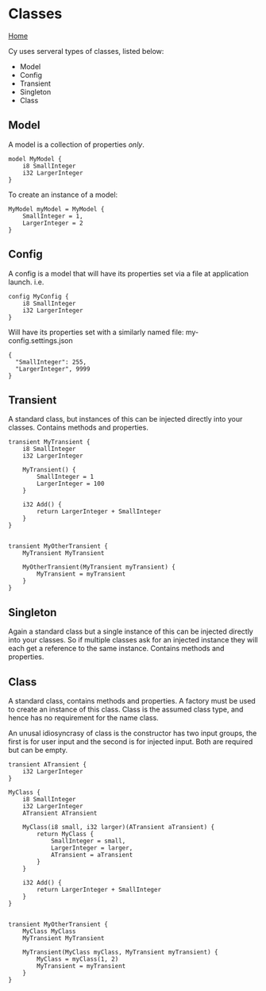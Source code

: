 # Classes

[Home](index.md)

Cy uses serveral types of classes, listed below:
- Model
- Config
- Transient
- Singleton
- Class


## Model

A model is a collection of properties *only*.

```
model MyModel {
    i8 SmallInteger
    i32 LargerInteger
}
```

To create an instance of a model:

```
MyModel myModel = MyModel {
    SmallInteger = 1,
    LargerInteger = 2
}
```


## Config

A config is a model that will have its properties set via a file at application launch. i.e.

```
config MyConfig {
    i8 SmallInteger
    i32 LargerInteger
}
```

Will have its properties set with a similarly named file:
my-config.settings.json

```
{
  "SmallInteger": 255,
  "LargerInteger", 9999
}
```


## Transient
A standard class, but instances of this can be injected directly into your classes. Contains methods and properties.

```
transient MyTransient {
    i8 SmallInteger
    i32 LargerInteger

    MyTransient() {
        SmallInteger = 1
        LargerInteger = 100
    }

    i32 Add() {
        return LargerInteger + SmallInteger
    }
}


transient MyOtherTransient {
    MyTransient MyTransient

    MyOtherTransient(MyTransient myTransient) {
        MyTransient = myTransient
    }
}
```

## Singleton

Again a standard class but a single instance of this can be injected directly into your classes. So if multiple classes ask for an injected instance they will each get a reference to the same instance. Contains methods and properties.


## Class

A standard class, contains methods and properties. A factory must be used to create an instance of this class. Class is the assumed class type, and hence has no requirement for the name class.

An unusal idiosyncrasy of class is the constructor has two input groups, the first is for user input and the second is for injected input. Both are required but can be empty.

```
transient ATransient {
    i32 LargerInteger
}

MyClass {
    i8 SmallInteger
    i32 LargerInteger
    ATransient ATransient

    MyClass(i8 small, i32 larger)(ATransient aTransient) {
        return MyClass {
            SmallInteger = small,
            LargerInteger = larger,
            ATransient = aTransient
        }
    }

    i32 Add() {
        return LargerInteger + SmallInteger
    }
}


transient MyOtherTransient {
    MyClass MyClass
    MyTransient MyTransient

    MyTransient(MyClass myClass, MyTransient myTransient) {
        MyClass = myClass(1, 2)
        MyTransient = myTransient
    }
}
```

